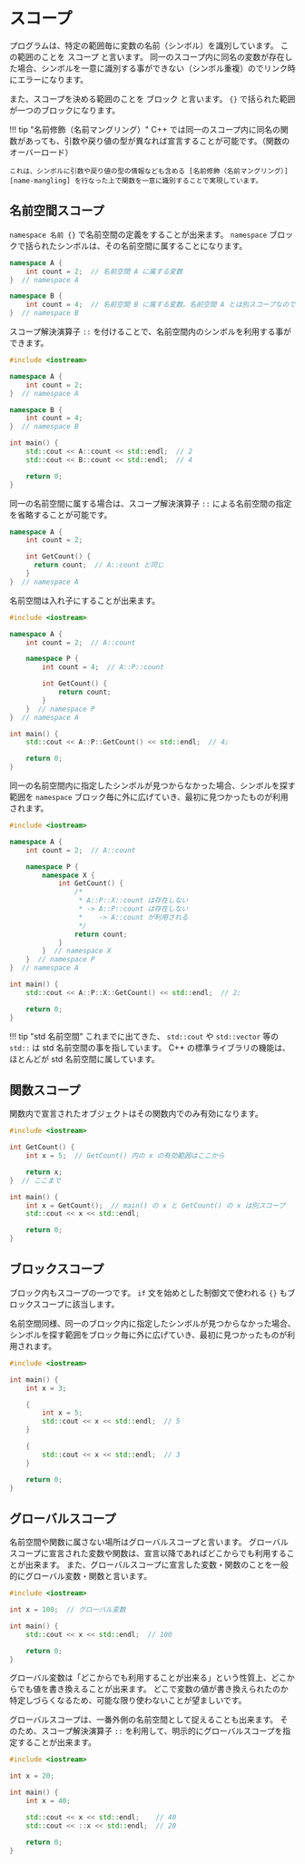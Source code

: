 # スコープ

<!-- MEMO: ここでは単一のプログラム内でのシンボル解決の話に留める -->

プログラムは、特定の範囲毎に変数の名前（シンボル）を識別しています。
この範囲のことを スコープ と言います。
同一のスコープ内に同名の変数が存在した場合、シンボルを一意に識別する事ができない（シンボル重複）のでリンク時にエラーになります。

また、スコープを決める範囲のことを ブロック と言います。 `{}` で括られた範囲が一つのブロックになります。

!!! tip "名前修飾（名前マングリング）"
    C++ では同一のスコープ内に同名の関数があっても、引数や戻り値の型が異なれば宣言することが可能です。（関数のオーバーロード）

    これは、シンボルに引数や戻り値の型の情報なども含める [名前修飾（名前マングリング）][name-mangling] を行なった上で関数を一意に識別することで実現しています。

[name-mangling]: https://ja.wikipedia.org/wiki/名前修飾

## 名前空間スコープ

`namespace 名前 {}` で名前空間の定義をすることが出来ます。
`namespace` ブロックで括られたシンボルは、その名前空間に属することになります。

```cpp
namespace A {
    int count = 2;  // 名前空間 A に属する変数
}  // namespace A

namespace B {
    int count = 4;  // 名前空間 B に属する変数。名前空間 A とは別スコープなのでエラーにはならない。
}  // namespace B
```

スコープ解決演算子 `::` を付けることで、名前空間内のシンボルを利用する事ができます。

```cpp
#include <iostream>

namespace A {
    int count = 2;
}  // namespace A

namespace B {
    int count = 4;
}  // namespace B

int main() {
    std::cout << A::count << std::endl;  // 2
    std::cout << B::count << std::endl;  // 4

    return 0;
}
```

同一の名前空間に属する場合は、スコープ解決演算子 `::` による名前空間の指定を省略することが可能です。

```cpp
namespace A {
    int count = 2;

    int GetCount() {
      return count;  // A::count と同じ
    }
}  // namespace A
```

名前空間は入れ子にすることが出来ます。

```cpp
#include <iostream>

namespace A {
    int count = 2;  // A::count

    namespace P {
        int count = 4;  // A::P::count

        int GetCount() {
            return count;
        }
    }  // namespace P
}  // namespace A

int main() {
    std::cout << A::P::GetCount() << std::endl;  // 4;

    return 0;
}
```

同一の名前空間内に指定したシンボルが見つからなかった場合、シンボルを探す範囲を `namespace` ブロック毎に外に広げていき、最初に見つかったものが利用されます。

```cpp
#include <iostream>

namespace A {
    int count = 2;  // A::count

    namespace P {
        namespace X {
            int GetCount() {
                /*
                 * A::P::X::count は存在しない
                 * -> A::P::count は存在しない
                 *    -> A::count が利用される
                 */
                return count;
            }
        }  // namespace X
    }  // namespace P
}  // namespace A

int main() {
    std::cout << A::P::X::GetCount() << std::endl;  // 2;

    return 0;
}
```

!!! tip "std 名前空間"
    これまでに出てきた、 `std::cout` や `std::vector` 等の `std::` は std 名前空間の事を指しています。
    C++ の標準ライブラリの機能は、ほとんどが std 名前空間に属しています。

## 関数スコープ

関数内で宣言されたオブジェクトはその関数内でのみ有効になります。

```cpp hl_lines="4 5 6 7"
#include <iostream>

int GetCount() {
    int x = 5;  // GetCount() 内の x の有効範囲はここから

    return x;
}  // ここまで

int main() {
    int x = GetCount();  // main() の x と GetCount() の x は別スコープ
    std::cout << x << std::endl;

    return 0;
}
```

## ブロックスコープ

ブロック内もスコープの一つです。
`if` 文を始めとした制御文で使われる `{}` もブロックスコープに該当します。

名前空間同様、同一のブロック内に指定したシンボルが見つからなかった場合、シンボルを探す範囲をブロック毎に外に広げていき、最初に見つかったものが利用されます。

```cpp
#include <iostream>

int main() {
    int x = 3;

    {
        int x = 5;
        std::cout << x << std::endl;  // 5
    }

    {
        std::cout << x << std::endl;  // 3
    }

    return 0;
}
```

## グローバルスコープ

名前空間や関数に属さない場所はグローバルスコープと言います。
グローバルスコープに宣言された変数や関数は、宣言以降であればどこからでも利用することが出来ます。
また、グローバルスコープに宣言した変数・関数のことを一般的にグローバル変数・関数と言います。

```cpp hl_lines="3"
#include <iostream>

int x = 100;  // グローバル変数

int main() {
    std::cout << x << std::endl;  // 100

    return 0;
}
```

グローバル変数は「どこからでも利用することが出来る」という性質上、どこからでも値を書き換えることが出来ます。
どこで変数の値が書き換えられたのか特定しづらくなるため、可能な限り使わないことが望ましいです。

グローバルスコープは、一番外側の名前空間として捉えることも出来ます。
そのため、スコープ解決演算子 `::` を利用して、明示的にグローバルスコープを指定することが出来ます。

```cpp
#include <iostream>

int x = 20;

int main() {
    int x = 40;

    std::cout << x << std::endl;    // 40
    std::cout << ::x << std::endl;  // 20

    return 0;
}
```

<!-- MEMO: クラススコープはクラス側で話しているのでここでは言及しない -->